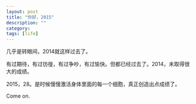 ```yaml
---
layout: post
title: "你好，2015"
description: ""
category: 
tags: [life]
---
```


几乎是转眼间，2014就这样过去了。

有过期待，有过彷徨，有过争吵，有过愉快。但都已经过去了。2014，未取得很大的成绩。

2015，28。是时候慢慢激活身体里面的每一个细胞，真正创造出点成绩了。

Come on.
